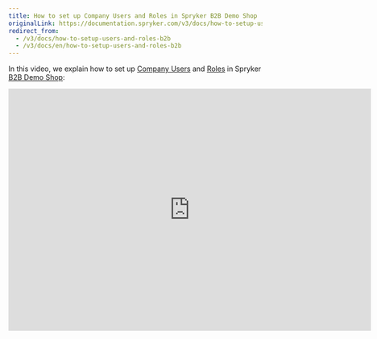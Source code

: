 ```yaml
---
title: How to set up Company Users and Roles in Spryker B2B Demo Shop
originalLink: https://documentation.spryker.com/v3/docs/how-to-setup-users-and-roles-b2b
redirect_from:
  - /v3/docs/how-to-setup-users-and-roles-b2b
  - /v3/docs/en/how-to-setup-users-and-roles-b2b
---
```


In this video, we explain how to set up [Company Users](/docs/scos/dev/features/202001.0/company-account-management/company-account-overview/company-account-and-general-organizational-structure.html) and [Roles](/docs/scos/dev/features/202001.0/company-account-management/company-user-roles-and-permissions/company-user-roles-and-permissions-feature-overview.html) in Spryker [B2B Demo Shop](https://documentation.spryker.com/v4/docs/demoshops#b2b-demo-shop):

<iframe src="https://fast.wistia.net/embed/iframe/72qy3slwjo" title="How to set up Company Users and Roles in Spryker" allowtransparency="true" frameborder="0" scrolling="no" class="wistia_embed" name="wistia_embed" allowfullscreen="0" mozallowfullscreen="0" webkitallowfullscreen="0" oallowfullscreen="0" msallowfullscreen="0" width="720" height="480"></iframe>
